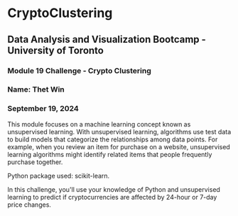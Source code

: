 # CryptoClustering

## Data Analysis and Visualization Bootcamp - University of Toronto
### Module 19 Challenge - Crypto Clustering
### Name: Thet Win
### September 19, 2024

This module focuses on a machine learning concept known as unsupervised learning. With unsupervised learning, algorithms use test data to build models that categorize the relationships among data points. For example, when you review an item for purchase on a website, unsupervised learning algorithms might identify related items that people frequently purchase together.

Python package used: scikit-learn.


In this challenge, you'll use your knowledge of Python and unsupervised learning to predict if cryptocurrencies are affected by 24-hour or 7-day price changes.
